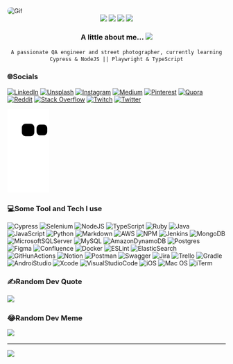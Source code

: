 <img align="leaft" alt="Gif" height="300" width="1090" style="border-radius:50px;"  src="https://camo.githubusercontent.com/5dc6ee33381917e41fc9c4951799268998f11a9b864399bf79a0842e4f9b194d/68747470733a2f2f692e696d6775722e636f6d2f315a76566b44632e676966">

<div align="center">
<img height="150em" src="https://github-profile-summary-cards.vercel.app/api/cards/profile-details?username=davidsonluna&theme=radical&hide_border=false"/>
<img height="150em" src="https://github-readme-stats.vercel.app/api?username=davidsonluna&theme=radical&hide_border=false&include_all_commits=false&count_private=false"/> <img height="150em" src="https://github-readme-stats.vercel.app/api/top-langs/?username=davidsonluna&theme=radical&hide_border=false&include_all_commits=false&count_private=false&layout=compact"/>
<img height="150em" src="https://github-readme-streak-stats.herokuapp.com/?user=davidsonluna&theme=radical&hide_border=false"/>

### A little about me... <img src="https://media.giphy.com/media/VgCDAzcKvsR6OM0uWg/giphy.gif" width="60">

    A passionate QA engineer and street photographer, currently learning Cypress & NodeJS || Playwright & TypeScript

 </div>

### 🌐Socials
[![LinkedIn](https://img.shields.io/badge/LinkedIn-%230077B5.svg?logo=linkedin&logoColor=white)](https://linkedin.com/in/davidsonluna)
[![Unsplash](https://img.shields.io/badge/Unsplash-12100E?logo=Unsplash&logoColor=white)](https://unsplash.com/@davidsonluna) 
[![Instagram](https://img.shields.io/badge/Instagram-%23E4405F.svg?logo=Instagram&logoColor=white)](https://instagram.com/davidsonluna) [![Medium](https://img.shields.io/badge/Medium-12100E?logo=medium&logoColor=white)](https://medium.com/@davidsonluna) [![Pinterest](https://img.shields.io/badge/Pinterest-%23E60023.svg?logo=Pinterest&logoColor=white)](https://pinterest.com/davidsonluna) [![Quora](https://img.shields.io/badge/Quora-%23B92B27.svg?logo=Quora&logoColor=white)](https://quora.com/profile/Davidson-Luna) [![Reddit](https://img.shields.io/badge/Reddit-%23FF4500.svg?logo=Reddit&logoColor=white)](https://reddit.com/user/davidsonluna) [![Stack Overflow](https://img.shields.io/badge/-Stackoverflow-FE7A16?logo=stack-overflow&logoColor=white)](https://stackoverflow.com/users/6105918) [![Twitch](https://img.shields.io/badge/Twitch-%239146FF.svg?logo=Twitch&logoColor=white)](https://twitch.tv/davidsonluna) [![Twitter](https://img.shields.io/badge/Twitter-%231DA1F2.svg?logo=Twitter&logoColor=white)](https://twitter.com/davidsonluna) 

 ![Snake animation](https://github.com/davidsonluna/davidsonluna/blob/output/github-contribution-grid-snake.svg)
 

### 💻Some Tool and Tech I use
![Cypress](https://img.shields.io/badge/Cypress-17202C?style=for-the-badge&logo=cypress&logoColor=white) ![Selenium](https://img.shields.io/badge/Selenium-43B02A?style=for-the-badge&logo=Selenium&logoColor=white) ![NodeJS](https://img.shields.io/badge/node.js-6DA55F?style=for-the-badge&logo=node.js&logoColor=white) ![TypeScript](https://img.shields.io/badge/TypeScript-2962ff?style=for-the-badge&logo=typescript&logoColor=white) ![Ruby](https://img.shields.io/badge/ruby-%23CC342D.svg?style=for-the-badge&logo=ruby&logoColor=white) ![Java](https://img.shields.io/badge/java-%23ED8B00.svg?style=for-the-badge&logo=java&logoColor=white) ![JavaScript](https://img.shields.io/badge/javascript-%23323330.svg?style=for-the-badge&logo=javascript&logoColor=%23F7DF1E) ![Python](https://img.shields.io/badge/python-3670A0?style=for-the-badge&logo=python&logoColor=ffdd54) ![Markdown](https://img.shields.io/badge/markdown-%23000000.svg?style=for-the-badge&logo=markdown&logoColor=white) ![AWS](https://img.shields.io/badge/AWS-%23FF9900.svg?style=for-the-badge&logo=amazon-aws&logoColor=white) ![NPM](https://img.shields.io/badge/NPM-%23000000.svg?style=for-the-badge&logo=npm&logoColor=white) ![Jenkins](https://img.shields.io/badge/jenkins-%232C5263.svg?style=for-the-badge&logo=jenkins&logoColor=white) ![MongoDB](https://img.shields.io/badge/MongoDB-%234ea94b.svg?style=for-the-badge&logo=mongodb&logoColor=white) ![MicrosoftSQLServer](https://img.shields.io/badge/Microsoft%20SQL%20Sever-CC2927?style=for-the-badge&logo=microsoft%20sql%20server&logoColor=white) ![MySQL](https://img.shields.io/badge/mysql-%2300f.svg?style=for-the-badge&logo=mysql&logoColor=white) ![AmazonDynamoDB](https://img.shields.io/badge/Amazon%20DynamoDB-4053D6?style=for-the-badge&logo=Amazon%20DynamoDB&logoColor=white) ![Postgres](https://img.shields.io/badge/postgres-%23316192.svg?style=for-the-badge&logo=postgresql&logoColor=white) ![Figma](https://img.shields.io/badge/figma-%23F24E1E.svg?style=for-the-badge&logo=figma&logoColor=white) ![Confluence](https://img.shields.io/badge/confluence-%23172BF4.svg?style=for-the-badge&logo=confluence&logoColor=white) ![Docker](https://img.shields.io/badge/docker-%230db7ed.svg?style=for-the-badge&logo=docker&logoColor=white) ![ESLint](https://img.shields.io/badge/ESLint-4B3263?style=for-the-badge&logo=eslint&logoColor=white) ![ElasticSearch](https://img.shields.io/badge/-ElasticSearch-005571?style=for-the-badge&logo=elasticsearch) ![GitHunActions](https://img.shields.io/badge/GitHub_Actions-2088FF?style=for-the-badge&logo=github-actions&logoColor=white) ![Notion](https://img.shields.io/badge/Notion-%23000000.svg?style=for-the-badge&logo=notion&logoColor=white) ![Postman](https://img.shields.io/badge/Postman-FF6C37?style=for-the-badge&logo=postman&logoColor=white) ![Swagger](https://img.shields.io/badge/-Swagger-%23Clojure?style=for-the-badge&logo=swagger&logoColor=white) ![Jira](https://img.shields.io/badge/jira-%230A0FFF.svg?style=for-the-badge&logo=jira&logoColor=white) ![Trello](https://img.shields.io/badge/Trello-%23026AA7.svg?style=for-the-badge&logo=Trello&logoColor=white) ![Gradle](https://img.shields.io/badge/Gradle-02303A.svg?style=for-the-badge&logo=Gradle&logoColor=white) ![AndroiStudio](https://img.shields.io/badge/Android_Studio-3DDC84?style=for-the-badge&logo=android-studio&logoColor=white) ![Xcode](https://img.shields.io/badge/Xcode-007ACC?style=for-the-badge&logo=Xcode&logoColor=white) ![VisualStudioCode](https://img.shields.io/badge/Visual_Studio_Code-0078D4?style=for-the-badge&logo=visual%20studio%20code&logoColor=white) ![iOS](https://img.shields.io/badge/iOS-000000?style=for-the-badge&logo=ios&logoColor=white) ![Mac OS](https://img.shields.io/badge/mac%20os-000000?style=for-the-badge&logo=apple&logoColor=white) ![iTerm](https://img.shields.io/badge/iTerm2-000000?style=for-the-badge&logo=iterm2&logoColor=white)

### ✍️Random Dev Quote
![](https://quotes-github-readme.vercel.app/api?type=horizontal&theme=tokyonight)

### 😂Random Dev Meme
<img src="https://random-memer.herokuapp.com/" width="512px"/>

---
![](https://komarev.com/ghpvc/?username=davidsonluna&label=Visitors+Count&color=brightgreen)
